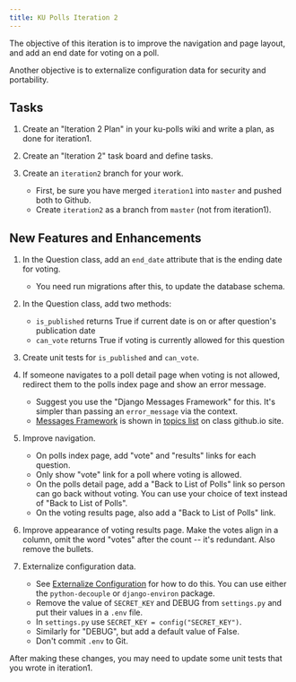 ```yaml
---
title: KU Polls Iteration 2
---
```


The objective of this iteration is to improve the navigation and page layout,
and add an end date for voting on a poll.

Another objective is to externalize configuration data for security and portability.

## Tasks

1. Create an "Iteration 2 Plan" in your ku-polls wiki and write a plan, as done for iteration1.

2. Create an "Iteration 2" task board and define tasks.

3. Create an `iteration2` branch for your work.  

   - First, be sure you have merged `iteration1` into `master` and pushed both to Github.
   - Create `iteration2` as a branch from `master` (not from iteration1).

## New Features and Enhancements

1. In the Question class, add an `end_date` attribute that is the ending date for voting.
   - You need run migrations after this, to update the database schema.

2. In the Question class, add two methods:
   - `is_published` returns True if current date is on or after question's publication date
   - `can_vote` returns True if voting is currently allowed for this question

3. Create unit tests for `is_published` and `can_vote`.

4. If someone navigates to a poll detail page when voting is not allowed, redirect them to the polls index page and show an error message.
   - Suggest you use the "Django Messages Framework" for this. It's simpler than passing an `error_message` via the context.
   - [Messages Framework](/ISP/django/messages-framework/) is shown in [topics list](https://cpske.github.io/ISP/) on class github.io site.

5. Improve navigation.
   - On polls index page, add "vote" and "results" links for each question.
   - Only show "vote" link for a poll where voting is allowed.
   - On the polls detail page, add a "Back to List of Polls" link so person can go back without voting.  You can use your choice of text instead of "Back to List of Polls".
   - On the voting results page, also add a "Back to List of Polls" link.

6. Improve appearance of voting results page.  Make the votes align in a column, omit the word "votes" after the count -- it's redundant. Also remove the bullets.

7. Externalize configuration data. 
   - See [Externalize Configuration](/ISP/django/external-configuration/) for how to do this.  You can use either the `python-decouple` or `django-environ` package. 
   - Remove the value of `SECRET_KEY` and DEBUG from `settings.py` and put their values in a `.env` file.  
   - In `settings.py` use `SECRET_KEY = config("SECRET_KEY")`.
   - Similarly for "DEBUG", but add a default value of False.
   - Don't commit `.env` to Git.

After making these changes, you may need to update some unit tests that you wrote in iteration1.
